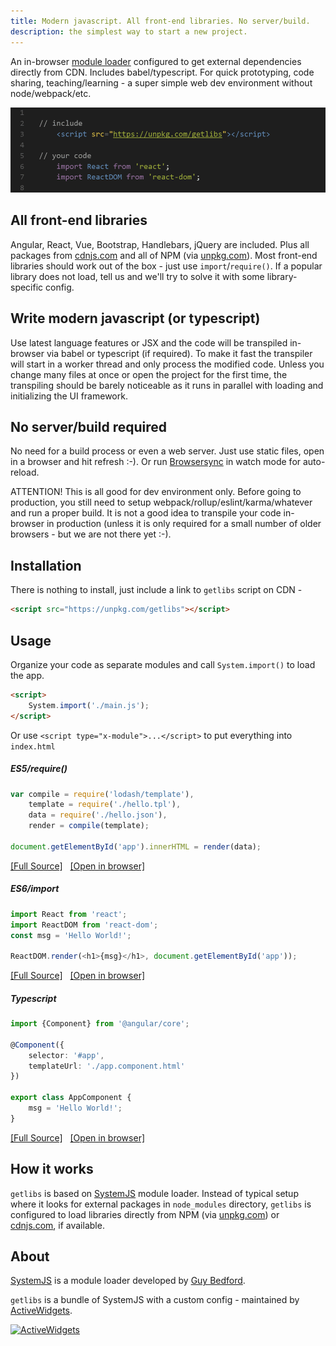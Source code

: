 ```yaml
---
title: Modern javascript. All front-end libraries. No server/build.
description: the simplest way to start a new project.
---
```


An in-browser [module loader](https://github.com/systemjs/systemjs) configured to get external dependencies directly from CDN. Includes babel/typescript. For quick prototyping, code sharing, teaching/learning - a super simple web dev environment without node/webpack/etc. 

![Code preview](code.gif)

## All front-end libraries

Angular, React, Vue, Bootstrap, Handlebars, jQuery are included. Plus all packages from [cdnjs.com](https://cdnjs.com/) and all of NPM (via [unpkg.com](https://unpkg.com/)). Most front-end libraries should work out of the box - just use `import`/`require()`. If a popular library does not load, tell us and we'll try to solve it with some library-specific config.

## Write modern javascript (or typescript)

Use latest language features or JSX and the code will be transpiled in-browser via babel or typescript (if required). To make it fast the transpiler will start in a worker thread and only process the modified code. Unless you change many files at once or open the project for the first time, the transpiling should be barely noticeable as it runs in parallel with loading and initializing the UI framework.

## No server/build required

No need for a build process or even a web server. Just use static files, open in a browser and hit refresh :-). Or run [Browsersync](https://www.browsersync.io/) in watch mode for auto-reload.

ATTENTION! This is all good for dev environment only. Before going to production, you still need to setup webpack/rollup/eslint/karma/whatever and run a proper build. It is not a good idea to transpile your code in-browser in production (unless it is only required for a small number of older browsers - but we are not there yet :-).

## Installation

There is nothing to install, just include a link to `getlibs` script on CDN -

```html
<script src="https://unpkg.com/getlibs"></script>
```

## Usage

Organize your code as separate modules and call `System.import()` to load the app.
```html
<script>
    System.import('./main.js');
</script>
```

Or use `<script type="x-module">...</script>` to put everything into `index.html`

##### ES5/require()
```js
var compile = require('lodash/template'),
    template = require('./hello.tpl'),
    data = require('./hello.json'),
    render = compile(template);

document.getElementById('app').innerHTML = render(data);
```

<a href="https://github.com/activewidgets/getlibs-lodash-hello-js" target="_blanc">[Full Source]</a> &nbsp;
<a href="https://activewidgets.github.io/getlibs-lodash-hello-js/" target="_blanc">[Open in browser]</a> &nbsp;


##### ES6/import
```js
import React from 'react';
import ReactDOM from 'react-dom';
const msg = 'Hello World!';

ReactDOM.render(<h1>{msg}</h1>, document.getElementById('app'));
```

<a href="https://github.com/activewidgets/getlibs-react-hello-es" target="_blanc">[Full Source]</a> &nbsp;
<a href="https://activewidgets.github.io/getlibs-react-hello-es/" target="_blanc">[Open in browser]</a> &nbsp;


##### Typescript
```ts
import {Component} from '@angular/core';

@Component({
    selector: '#app',
    templateUrl: './app.component.html'
})

export class AppComponent {
    msg = 'Hello World!';
}
```

<a href="https://github.com/activewidgets/getlibs-angular-hello-ts" target="_blanc">[Full Source]</a> &nbsp;
<a href="https://activewidgets.github.io/getlibs-angular-hello-ts/" target="_blanc">[Open in browser]</a> &nbsp;


## How it works

`getlibs` is based on [SystemJS](https://github.com/systemjs/systemjs) module loader. Instead of typical setup where it looks for external packages in `node_modules` directory, `getlibs` is configured to load libraries directly from NPM (via [unpkg.com](https://unpkg.com/)) or [cdnjs.com](https://cdnjs.com/), if available.

## About

[SystemJS](https://github.com/systemjs/systemjs) is a module loader developed by [Guy Bedford](https://github.com/guybedford).

`getlibs` is a bundle of SystemJS with a custom config - maintained by [ActiveWidgets](http://www.activewidgets.com/). 

[![ActiveWidgets](http://www.activewidgets.com/include/logo/aw-logo-40.png?getlibs-docs)](http://www.activewidgets.com/)
